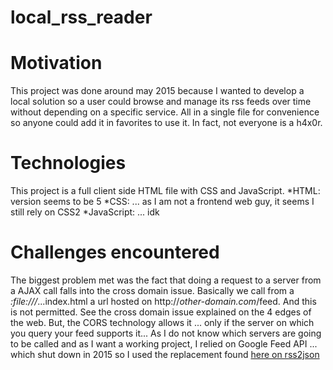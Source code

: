 # local_rss_reader

# Motivation
This project was done around may 2015 because I wanted to develop a local solution so a user could browse and manage 
its rss feeds over time without depending on a specific service. All in a single file for convenience so anyone could 
add it in favorites to use it. In fact, not everyone is a h4x0r.

# Technologies
This project is a full client side HTML file with CSS and JavaScript. 
*HTML: version seems to be 5
*CSS: ... as I am not a frontend web guy, it seems I still rely on CSS2
*JavaScript: ... idk

# Challenges encountered
The biggest problem met was the fact that doing a request to a server from a AJAX call falls into the cross domain issue.
Basically we call from a *:file:///*...index.html a url hosted on http://*other-domain.com*/feed.
And this is not permitted. See the cross domain issue explained on the 4 edges of the web.
But, the CORS technology allows it ... only if the server on which you query your feed supports it...
As I do not know which servers are going to be called and as I want a working project, I relied on Google Feed API ... which 
shut down in 2015 so I used the replacement found [here on rss2json](https://rss2json.com/)
